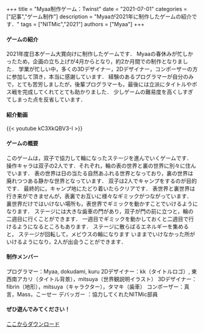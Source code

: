 +++
title = "Myaa制作ゲーム：Twinst"
date = "2021-07-01"
categories = ["記事","ゲーム制作"]
description = "Myaaが2021年に制作したゲームの紹介です．"
tags = ["NITMic","2021"]
authors = ["Myaa"]
+++


#### ゲームの紹介

2021年度日本ゲーム大賞向けに制作したゲームです．
Myaaの春休みが忙しかったため，企画の立ち上げが4月からとなり，約2か月間での制作となりました．
学業が忙しい中，多くの3Dデザイナー，2Dデザイナー，コンポーザーの方に参加して頂き，本当に感謝しています．
経験のあるプログラマーが自分のみで，とても苦労しましたが，後輩プログラマーも，最後には立派にタイトルやボス戦を完成してくれてとても助かりました．
少しゲームの難易度を高くしすぎてしまった点を反省しています．

#### 紹介動画

{{< youtube kC3XkQBV3-I >}}

#### ゲームの概要

このゲームは，双子で協力して輪になったステージを進んでいくゲームです． 
操作キャラは双子の2人です．それぞれ，輪の表の世界と裏の世界に別々に住んでいます．
表の世界は日の当たる自然あふれる世界となっており，裏の世界は廃れつつある静かな世界となっています．
双子は2人でキャンプをするのが目的です． 最終的に，キャンプ地にたどり着いたらクリアです．
表世界と裏世界は行き来ができませんが，表裏でお互いに様々なギミックがつながっています．
裏世界だけではいけない場所も，表世界でギミックを動かすことでいけるようになります．
ステージには大きな歯車の門があり，双子が門の前に立つと，輪の二週目に行くことができます．
一週目でギミックを動かしておくと二週目で行けるようになるところもあります．
ステージに散らばるエネルギーを集めると，  ステージが回転して，メビウスの輪になります
いままでいけなかった所がいけるようになり，2人が出会うことができます．

#### 制作メンバー

プログラマー：Myaa, dokudami, kuru
2Dデザイナー：kk（タイトルロゴ）, 東西南アカリ（タイトル背景），mitsuya（世界観説明イラスト）
3Dデザイナー：fibrin（地形），mitsuya（キャラクター），タマキ（歯車）
コンポーザー：真言，Mass，こーせー
デバッガー  ：協力してくれたNITMic部員

#### ぜひ遊んでみてください！

[ここからダウンロード](https://drive.google.com/drive/folders/11kpDvNiph097Y7-3eABQC4ZByiArkgoK?usp=sharing)


